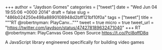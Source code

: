 
+++
author = "Jaydson Gomes"
categories = ["tweet"]
date = "Wed Jun 04 19:55:06 +0000 2014"
draft = false
slug = "486b024250e498a8890108948d2bff121bf10f0a"
tags = ["tweet"]
title = """RT @robertnyman: PlayCanv..."""
tweet = true
micro = true
tweet_url = "https://twitter.com/jaydson/status/474278189632471040"
+++
RT @robertnyman: PlayCanvas Goes Open Source https://t.co/Pcl8qffD8q

A JavaScript library engineered specifically for building video games
